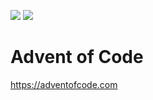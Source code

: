![](https://img.shields.io/badge/2021%20⭐-22-yellow) 
![](https://img.shields.io/badge/2022%20⭐-8-yellow)

# Advent of Code
https://adventofcode.com
